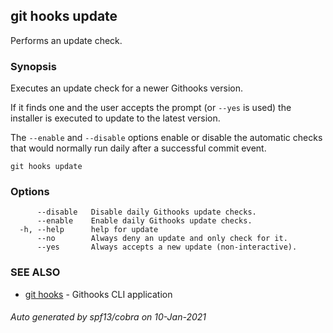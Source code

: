 ## git hooks update

Performs an update check.

### Synopsis


Executes an update check for a newer Githooks version.

If it finds one and the user accepts the prompt (or `--yes` is used)
the installer is executed to update to the latest version.

The `--enable` and `--disable` options enable or disable
the automatic checks that would normally run daily
after a successful commit event.

```
git hooks update
```

### Options

```
      --disable   Disable daily Githooks update checks.
      --enable    Enable daily Githooks update checks.
  -h, --help      help for update
      --no        Always deny an update and only check for it.
      --yes       Always accepts a new update (non-interactive).
```

### SEE ALSO

* [git hooks](git_hooks.md)	 - Githooks CLI application

###### Auto generated by spf13/cobra on 10-Jan-2021
